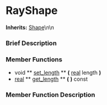 #  RayShape  
**Inherits:** [Shape](class_shape)\\n\\n
###  Brief Description  


###  Member Functions 
  * void  ** [set_length](#set_length) **  **(** [real](class_real) length  **)**
  * [real](class_real)  ** [get_length](#get_length) **  **(** **)** const

###  Member Function Description  
